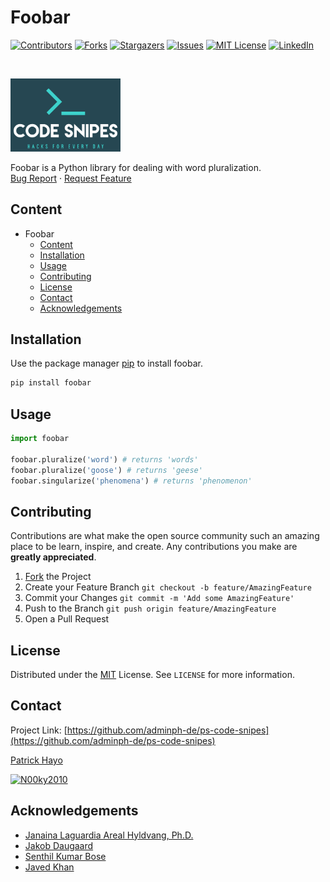 <!--
*** To avoid retyping too much info. Do a search and replace for the following:
*** Foobar,adminph-de, ps-code-snipes, N00ky2010, patrick.hayo@flsmidth.com
-->

# Foobar

[![Contributors][contributors-shield]][contributors-url]
[![Forks][forks-shield]][forks-url]
[![Stargazers][stars-shield]][stars-url]
[![Issues][issues-shield]][issues-url]
[![MIT License][license-shield]][license-url]
[![LinkedIn][linkedin-shield]][linkedin-url]

<br />
<p align="left">
  <a href="https://github.com/adminph-de/ps-code-snipes">
    <img src="images/logo.png" alt="Code Snipes" width="35%" height="35%">
  </a>
  <p align="left">
    Foobar is a Python library for dealing with word pluralization.
    <br />
    <a href="https://github.com/adminph-de/ps-code-snipes/issues">Bug Report</a>
    ·
    <a href="https://github.com/adminph-de/ps-code-snipes/issues">Request Feature</a>
  </p>
</p>


## Content

- Foobar
  - [Content](#content)
  - [Installation](#installation)
  - [Usage](#usage)
  - [Contributing](#contributing)
  - [License](#license)
  - [Contact](#contact)
  - [Acknowledgements](#acknowledgements)

## Installation

Use the package manager [pip](https://pip.pypa.io/en/stable/) to install foobar.

```bash
pip install foobar
```

## Usage

```python
import foobar

foobar.pluralize('word') # returns 'words'
foobar.pluralize('goose') # returns 'geese'
foobar.singularize('phenomena') # returns 'phenomenon'
```

## Contributing
Contributions are what make the open source community such an amazing place to be learn, inspire, and create. Any contributions you make are **greatly appreciated**.

1. [Fork](https://docs.github.com/en/enterprise/2.13/user/articles/fork-a-repo) the Project
2. Create your Feature Branch `git checkout -b feature/AmazingFeature`
3. Commit your Changes `git commit -m 'Add some AmazingFeature'`
4. Push to the Branch `git push origin feature/AmazingFeature`
5. Open a Pull Request

## License

Distributed under the [MIT](https://choosealicense.com/licenses/mit/) License. See `LICENSE` for more information.


## Contact

Project Link: [https://github.com/adminph-de/ps-code-snipes](https://github.com/adminph-de/ps-code-snipes)

[Patrick Hayo](patrick.hayo@flsmidth.com)

[![N00ky2010](https://img.shields.io/twitter/follow/N00ky2010)](https://www.twitter.com/N00ky2010)



## Acknowledgements

* [Janaina Laguardia Areal Hyldvang, Ph.D.](https://www.linkedin.com/in/janainahyldvang/)
* [Jakob Daugaard](https://www.linkedin.com/in/jakobdaugaard/?locale=en_US)
* [Senthil Kumar Bose](https://www.linkedin.com/in/senthil-kumar-bose-6900582/)
* [Javed Khan](https://www.linkedin.com/in/javed-khan-674863164/)


<!-- https://www.markdownguide.org/basic-syntax/#reference-style-links -->
[contributors-shield]: https://img.shields.io/github/contributors/adminph-de/ps-code-snipes.svg?style=flat-square
[contributors-url]: https://github.com/adminph-de/ps-code-snipes/graphs/contributors
[forks-shield]: https://img.shields.io/github/forks/adminph-de/ps-code-snipes.svg?style=flat-square
[forks-url]: https://github.com/adminph-de/ps-code-snipes/network/members
[stars-shield]: https://img.shields.io/github/stars/adminph-de/ps-code-snipes.svg?style=flat-square
[stars-url]: https://github.com/adminph-de/ps-code-snipes/stargazers
[issues-shield]: https://img.shields.io/github/issues/adminph-de/ps-code-snipes.svg?style=flat-square
[issues-url]: https://github.com/adminph-de/ps-code-snipes/issues
[license-shield]: https://img.shields.io/github/license/adminph-de/ps-code-snipes.svg?style=flat-square
[license-url]: https://github.com/adminph-de/ps-code-snipes/blob/master/LICENSE.txt
[linkedin-shield]: https://img.shields.io/badge/-LinkedIn-black.svg?style=flat-square&logo=linkedin&colorB=555
[linkedin-url]: https://www.linkedin.com/in/patrickhayo/?locale=en_US
[product-screenshot]: images/screenshot.png
[product-screenshot-run]: images/screenshot_run.png

